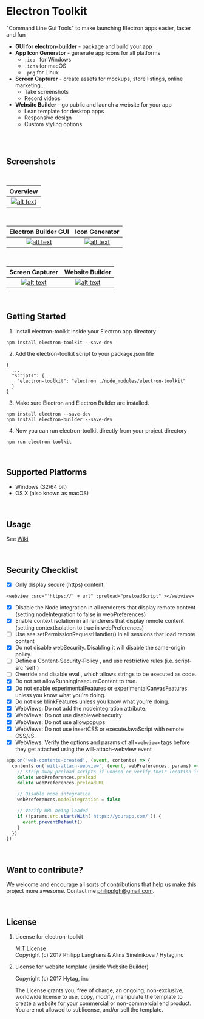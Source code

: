 # Electron Toolkit

"Command Line Gui Tools" to make launching Electron apps easier, faster and fun

- __GUI for [electron-builder](https://github.com/electron-userland/electron-builder)__ - package and build your app
- __App Icon Generator__ - generate app icons for all platforms
  + ```.ico ``` for Windows
  + ``` .icns ``` for macOS
  + ``` .png ``` for Linux
- __Screen Capturer__ - create assets for mockups, store listings, online marketing...
  + Take screenshots 
  + Record videos
- __Website Builder__ - go public and launch a website for your app
  + Lean template for desktop apps
  + Responsive design
  + Custom styling options


<br>
<br>

## Screenshots

<br>

Overview       | 
:-------------------------:|
<a href="https://launchfox.co/docu/overview2.png"  target="_blank"> ![alt text](https://launchfox.co/docu/overview2.png)  </a>|

<br>

 Electron Builder GUI         | Icon Generator  
:-------------------------:|:-------------------------:
 <a href="https://launchfox.co/docu/electron_builder.png"  target="blank"> ![alt text](https://launchfox.co/docu/electron_builder.png) </a> | <a href="https://launchfox.co/docu/icon_generator.png"  target="_blank">  ![alt text](https://launchfox.co/docu/icon_generator.png) </a> 

<br>

  Screen Capturer       |  Website Builder
:-------------------------:|:-------------------------:
 <a href="https://launchfox.co/docu/screen_capture.png"  target="blank">   ![alt text](https://launchfox.co/docu/screen_capture.png) </a> | <a href="https://launchfox.co/docu/website_builder.png"  target="_blank">  ![alt text](https://launchfox.co/docu/website_builder.png) </a>|  



<br>

## Getting Started

1. Install electron-toolkit inside your Electron app directory
```
npm install electron-toolkit --save-dev
```
2. Add the electron-toolkit script to your package.json file
```
{
  ...
  "scripts": {
    "electron-toolkit": "electron ./node_modules/electron-toolkit"
  }
}
```
3. Make sure Electron and Electron Builder are installed.

```
npm install electron --save-dev
npm install electron-builder --save-dev
```

4. Now you can run electron-toolkit directly from your project directory
```
npm run electron-toolkit
```

<br>


## Supported Platforms
- Windows (32/64 bit)
- OS X (also known as macOS)


<br>

## Usage

See <a href="https://github.com/PhilippLgh/electron-toolkit/wiki" target="_blank">Wiki</a>

<br>

## Security Checklist

- [x] Only display secure (https) content:

 `<webview :src="'https://' + url" :preload="preloadScript" ></webview>`
- [x] Disable the Node integration in all renderers that display remote content (setting nodeIntegration to false in webPreferences)
- [x] Enable context isolation in all renderers that display remote content (setting contextIsolation to true in webPreferences)
- [ ] Use ses.setPermissionRequestHandler() in all sessions that load remote content
- [x] Do not disable webSecurity. Disabling it will disable the same-origin policy.
- [ ] Define a Content-Security-Policy , and use restrictive rules (i.e. script-src 'self')
- [ ] Override and disable eval , which allows strings to be executed as code.
- [x] Do not set allowRunningInsecureContent to true.
- [x] Do not enable experimentalFeatures or experimentalCanvasFeatures unless you know what you're doing.
- [x] Do not use blinkFeatures unless you know what you're doing.
- [x] WebViews: Do not add the nodeintegration attribute.
- [x] WebViews: Do not use disablewebsecurity
- [x] WebViews: Do not use allowpopups
- [x] WebViews: Do not use insertCSS or executeJavaScript with remote CSS/JS.
- [x] WebViews: Verify the options and params of all `<webview>` tags before they get attached using the will-attach-webview event
```javascript
app.on('web-contents-created', (event, contents) => {
  contents.on('will-attach-webview', (event, webPreferences, params) => {
    // Strip away preload scripts if unused or verify their location is legitimate
    delete webPreferences.preload
    delete webPreferences.preloadURL

    // Disable node integration
    webPreferences.nodeIntegration = false

    // Verify URL being loaded
    if (!params.src.startsWith('https://yourapp.com/')) {
      event.preventDefault()
    }
  })
})
```

<br>  

## Want to contribute?

We welcome and encourage all sorts of contributions that help us make this project more awesome.
Contact me philipplgh@gmail.com.

<br>

## License

1. License for electron-toolkit

    <a href="https://opensource.org/licenses/MIT" target="_blank">  MIT License </a>
    <br>
    Copyright (c) 2017 Philipp Langhans & Alina Sinelnikova / Hytag,inc
    <br>


2. License for website template (inside Website Builder)

   Copyright (c) 2017 Hytag, inc

   The License grants you, free of charge, an ongoing, non-exclusive, worldwide license to use, copy, modify, manipulate the template to      create a website for your commercial or non-commercial end product. 
   You are not allowed to sublicense, and/or sell the template.


